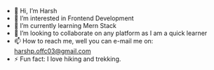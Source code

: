 - 👋 Hi, I’m Harsh
- 👀 I’m interested in Frontend Development
- 🌱 I’m currently learning Mern Stack
- 💞️ I’m looking to collaborate on any platform as I am a quick learner
- 📫 How to reach me, well you can e-mail me on: harshp.offc03@gmail.com
- ⚡ Fun fact: I love hiking and trekking.

<!---
Harsh-2912/Harsh-2912 is a ✨ special ✨ repository because its `README.md` (this file) appears on your GitHub profile.
You can click the Preview link to take a look at your changes.
--->
